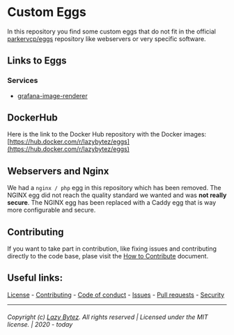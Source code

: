 # Custom Eggs
In this repository you find some custom eggs that do not fit in the official [parkervcp/eggs](https://github.com/parkervcp/eggs) repository like webservers or very specific software.

## Links to Eggs

### Services
- [grafana-image-renderer](/eggs/grafana-image-renderer/)

## DockerHub

Here is the link to the Docker Hub repository with the Docker images: [https://hub.docker.com/r/lazybytez/eggs](https://hub.docker.com/r/lazybytez/eggs)

## Webservers and Nginx

We had a `nginx / php` egg in this repository which has been removed. The NGINX egg did not reach the quality standard we wanted and was **not really secure**. The NGINX egg has been replaced with a Caddy egg that is way more configurable and secure.

## Contributing

If you want to take part in contribution, like fixing issues and contributing directly to the code base, plase visit the [How to Contribute][github-contribute] document.

## Useful links:
[License][github-license] - 
[Contributing][github-contribute] - 
[Code of conduct][github-codeofconduct] - 
[Issues][github-issues] - 
[Pull requests][github-pulls] - 
[Security][github-security] 

<hr>  

###### Copyright (c) [Lazy Bytez][github-team]. All rights reserved | Licensed under the MIT license. | 2020 - today

<!-- Variables -->
[github-team]: https://github.com/lazybytez

[github-license]: https://github.com/lazybytez/eggs/blob/master/LICENSE
[github-contribute]: https://github.com/lazybytez/eggs/blob/master/CONTRIBUTING.md
[github-codeofconduct]: https://github.com/lazybytez/eggs/blob/master/CODE_OF_CONDUCT.md
[github-issues]: https://github.com/lazybytez/eggs/issues
[github-pulls]: https://github.com/lazybytez/eggs/pulls
[github-security]: https://github.com/lazybytez/eggs/blob/master/SECURITY.md
